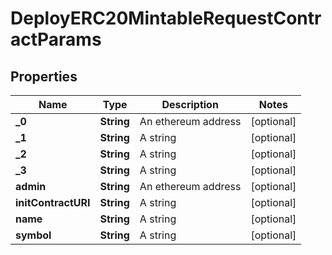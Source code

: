 

# DeployERC20MintableRequestContractParams

## Properties

Name | Type | Description | Notes
------------ | ------------- | ------------- | -------------
**_0** | **String** | An ethereum address |  [optional]
**_1** | **String** | A string |  [optional]
**_2** | **String** | A string |  [optional]
**_3** | **String** | A string |  [optional]
**admin** | **String** | An ethereum address |  [optional]
**initContractURI** | **String** | A string |  [optional]
**name** | **String** | A string |  [optional]
**symbol** | **String** | A string |  [optional]




